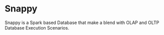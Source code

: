 # Snappy
Snappy is a Spark based Database that make a blend with OLAP and OLTP Database Execution Scenarios.

